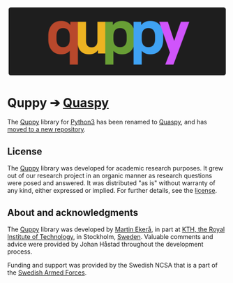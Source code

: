 ![Quppy](docs/quppy.png)

# Quppy ➔ [Quaspy](https://github.com/ekera/quaspy)
The [Quppy](https://github.com/ekera/quppy) library for [Python3](https://www.python.org) has been renamed to [Quaspy](https://github.com/ekera/quaspy), and has [moved to a new repository](https://github.com/ekera/quaspy).

## License
The [Quppy](https://github.com/ekera/quppy) library was developed for academic research purposes. It grew out of our research project in an organic manner as research questions were posed and answered. It was distributed "as is" without warranty of any kind, either expressed or implied. For further details, see the [license](LICENSE.md).

## About and acknowledgments
The [Quppy](https://github.com/ekera/quppy) library was developed by [Martin Ekerå](mailto:ekera@kth.se), in part at [KTH, the Royal Institute of Technology](https://www.kth.se/en), in Stockholm, [Sweden](https://www.sweden.se). Valuable comments and advice were provided by Johan Håstad throughout the development process.

Funding and support was provided by the Swedish NCSA that is a part of the [Swedish Armed Forces](https://www.mil.se).
